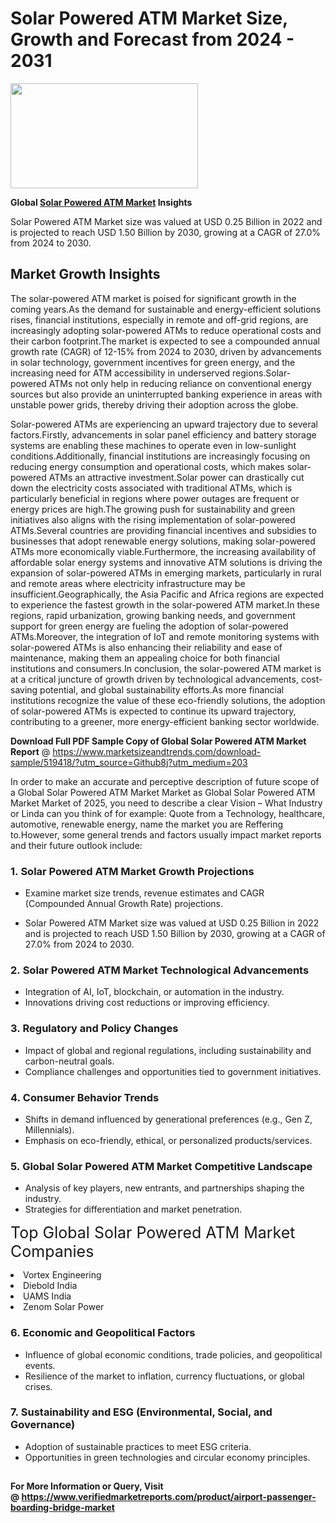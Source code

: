<H1>Solar Powered ATM Market Size, Growth and Forecast from 2024 - 2031</H1><img class="aligncenter size-medium wp-image-584254" src="https://thirdeyenews.in/wp-content/uploads/2024/09/Global-Market-Research-300x168.jpeg" alt="" width="300" height="168" /><p><strong>Global&nbsp;<a href="https://www.marketsizeandtrends.com/download-sample/519418/?utm_source=Github8j?utm_medium=203">Solar Powered ATM Market</a> Insights</strong></p><p>Solar Powered ATM Market size was valued at USD 0.25 Billion in 2022 and is projected to reach USD 1.50 Billion by 2030, growing at a CAGR of 27.0% from 2024 to 2030.</p><p><h2>Market Growth Insights</h2> <p>The solar-powered ATM market is poised for significant growth in the coming years.As the demand for sustainable and energy-efficient solutions rises, financial institutions, especially in remote and off-grid regions, are increasingly adopting solar-powered ATMs to reduce operational costs and their carbon footprint.The market is expected to see a compounded annual growth rate (CAGR) of 12-15% from 2024 to 2030, driven by advancements in solar technology, government incentives for green energy, and the increasing need for ATM accessibility in underserved regions.Solar-powered ATMs not only help in reducing reliance on conventional energy sources but also provide an uninterrupted banking experience in areas with unstable power grids, thereby driving their adoption across the globe.</p> <p>Solar-powered ATMs are experiencing an upward trajectory due to several factors.Firstly, advancements in solar panel efficiency and battery storage systems are enabling these machines to operate even in low-sunlight conditions.Additionally, financial institutions are increasingly focusing on reducing energy consumption and operational costs, which makes solar-powered ATMs an attractive investment.Solar power can drastically cut down the electricity costs associated with traditional ATMs, which is particularly beneficial in regions where power outages are frequent or energy prices are high.The growing push for sustainability and green initiatives also aligns with the rising implementation of solar-powered ATMs.Several countries are providing financial incentives and subsidies to businesses that adopt renewable energy solutions, making solar-powered ATMs more economically viable.Furthermore, the increasing availability of affordable solar energy systems and innovative ATM solutions is driving the expansion of solar-powered ATMs in emerging markets, particularly in rural and remote areas where electricity infrastructure may be insufficient.Geographically, the Asia Pacific and Africa regions are expected to experience the fastest growth in the solar-powered ATM market.In these regions, rapid urbanization, growing banking needs, and government support for green energy are fueling the adoption of solar-powered ATMs.Moreover, the integration of IoT and remote monitoring systems with solar-powered ATMs is also enhancing their reliability and ease of maintenance, making them an appealing choice for both financial institutions and consumers.In conclusion, the solar-powered ATM market is at a critical juncture of growth driven by technological advancements, cost-saving potential, and global sustainability efforts.As more financial institutions recognize the value of these eco-friendly solutions, the adoption of solar-powered ATMs is expected to continue its upward trajectory, contributing to a greener, more energy-efficient banking sector worldwide.</p> <p><span class=""><strong>Download Full PDF Sample Copy of Global Solar Powered ATM Market Report</strong> @ <a href="https://www.marketsizeandtrends.com/download-sample/519418/?utm_source=Github8j?utm_medium=203" target="_blank">https://www.marketsizeandtrends.com/download-sample/519418/?utm_source=Github8j?utm_medium=203</a></span></p><p>In order to make an accurate and perceptive description of future scope of a Global&nbsp;Solar Powered ATM Market Market as Global&nbsp;Solar Powered ATM Market Market of 2025, you need to describe a clear Vision &ndash; What Industry or Linda can you think of for example: Quote from a Technology, healthcare, automotive, renewable energy, name the market you are Reffering to.However, some general trends and factors usually impact market reports and their future outlook include:</p><h3>1.&nbsp;<strong>Solar Powered ATM Market Growth Projections</strong></h3><ul><li>Examine market size trends, revenue estimates and CAGR (Compounded Annual Growth Rate) projections.</li><li><p>Solar Powered ATM Market size was valued at USD 0.25 Billion in 2022 and is projected to reach USD 1.50 Billion by 2030, growing at a CAGR of 27.0% from 2024 to 2030.</p></li></ul><h3>2.&nbsp;<strong>Solar Powered ATM Market Technological Advancements</strong></h3><ul><li>Integration of AI, IoT, blockchain, or automation in the industry.</li><li>Innovations driving cost reductions or improving efficiency.</li></ul><h3>3.&nbsp;<strong>Regulatory and Policy Changes</strong></h3><ul><li>Impact of global and regional regulations, including sustainability and carbon-neutral goals.</li><li>Compliance challenges and opportunities tied to government initiatives.</li></ul><h3>4.&nbsp;<strong>Consumer Behavior Trends</strong></h3><ul><li>Shifts in demand influenced by generational preferences (e.g., Gen Z, Millennials).</li><li>Emphasis on eco-friendly, ethical, or personalized products/services.</li></ul><h3>5.&nbsp;<strong>Global Solar Powered ATM Market Competitive Landscape</strong></h3><ul><li>Analysis of key players, new entrants, and partnerships shaping the industry.</li><li>Strategies for differentiation and market penetration.</li></ul><p data-pm-slice="1 1 []"><span style="color: inherit; font-family: inherit; font-size: 25px;">Top Global Solar Powered ATM Market Companies</span></p><div class="" data-test-id=""><p><li>Vortex Engineering</li><li> Diebold India</li><li> UAMS India</li><li> Zenom Solar Power</li></p></div><h3>6.&nbsp;<strong>Economic and Geopolitical Factors</strong></h3><ul><li>Influence of global economic conditions, trade policies, and geopolitical events.</li><li>Resilience of the market to inflation, currency fluctuations, or global crises.</li></ul><h3>7.&nbsp;<strong>Sustainability and ESG (Environmental, Social, and Governance)</strong></h3><ul><li>Adoption of sustainable practices to meet ESG criteria.</li><li>Opportunities in green technologies and circular economy principles.</li></ul><h2><strong style="font-size: 14px;">For More Information or Query, Visit @&nbsp;</strong><a style="background-color: #ffffff; font-size: 14px;" href="https://www.marketsizeandtrends.com/report/solar-powered-atm-market/" target="_blank">https://www.verifiedmarketreports.com/product/airport-passenger-boarding-bridge-market</a></h2>